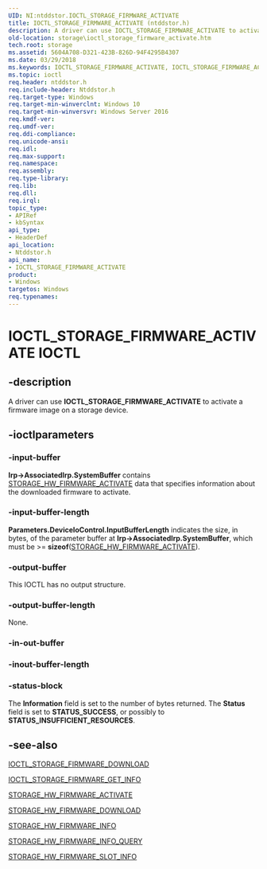 ```yaml
---
UID: NI:ntddstor.IOCTL_STORAGE_FIRMWARE_ACTIVATE
title: IOCTL_STORAGE_FIRMWARE_ACTIVATE (ntddstor.h)
description: A driver can use IOCTL_STORAGE_FIRMWARE_ACTIVATE to activate a firmware image on a storage device.
old-location: storage\ioctl_storage_firmware_activate.htm
tech.root: storage
ms.assetid: 5604A708-D321-423B-826D-94F4295B4307
ms.date: 03/29/2018
ms.keywords: IOCTL_STORAGE_FIRMWARE_ACTIVATE, IOCTL_STORAGE_FIRMWARE_ACTIVATE control, IOCTL_STORAGE_FIRMWARE_ACTIVATE control code [Storage Devices], ntddstor/IOCTL_STORAGE_FIRMWARE_ACTIVATE, storage.ioctl_storage_firmware_activate
ms.topic: ioctl
req.header: ntddstor.h
req.include-header: Ntddstor.h
req.target-type: Windows
req.target-min-winverclnt: Windows 10
req.target-min-winversvr: Windows Server 2016
req.kmdf-ver: 
req.umdf-ver: 
req.ddi-compliance: 
req.unicode-ansi: 
req.idl: 
req.max-support: 
req.namespace: 
req.assembly: 
req.type-library: 
req.lib: 
req.dll: 
req.irql: 
topic_type:
- APIRef
- kbSyntax
api_type:
- HeaderDef
api_location:
- Ntddstor.h
api_name:
- IOCTL_STORAGE_FIRMWARE_ACTIVATE
product:
- Windows
targetos: Windows
req.typenames: 
---
```


# IOCTL_STORAGE_FIRMWARE_ACTIVATE IOCTL


## -description


A driver can use <b>IOCTL_STORAGE_FIRMWARE_ACTIVATE</b> to activate a firmware image on a storage device.


## -ioctlparameters




### -input-buffer

<b>
       Irp->AssociatedIrp.SystemBuffer</b> contains <a href="https://docs.microsoft.com/windows-hardware/drivers/ddi/content/ntddstor/ns-ntddstor-_storage_hw_firmware_activate">STORAGE_HW_FIRMWARE_ACTIVATE</a> data that specifies information about the downloaded firmware to activate.


### -input-buffer-length

<b>
       Parameters.DeviceIoControl.InputBufferLength</b> indicates the size, in bytes, of the parameter buffer at <b>Irp->AssociatedIrp.SystemBuffer</b>, which must be >= <b>sizeof</b>(<a href="https://docs.microsoft.com/windows-hardware/drivers/ddi/content/ntddstor/ns-ntddstor-_storage_hw_firmware_activate">STORAGE_HW_FIRMWARE_ACTIVATE</a>).


### -output-buffer

This IOCTL has no output structure.


### -output-buffer-length

None.


### -in-out-buffer








### -inout-buffer-length








### -status-block

The <b>Information</b> field is set to the number of bytes returned. The <b>Status</b> field is set to <b>STATUS_SUCCESS</b>, or possibly to <b>STATUS_INSUFFICIENT_RESOURCES</b>.


## -see-also




<a href="https://docs.microsoft.com/windows-hardware/drivers/ddi/content/ntddstor/ni-ntddstor-ioctl_storage_firmware_download">IOCTL_STORAGE_FIRMWARE_DOWNLOAD</a>



<a href="https://docs.microsoft.com/windows-hardware/drivers/ddi/content/ntddstor/ni-ntddstor-ioctl_storage_firmware_get_info">IOCTL_STORAGE_FIRMWARE_GET_INFO</a>



<a href="https://docs.microsoft.com/windows-hardware/drivers/ddi/content/ntddstor/ns-ntddstor-_storage_hw_firmware_activate">STORAGE_HW_FIRMWARE_ACTIVATE</a>



<a href="https://docs.microsoft.com/windows-hardware/drivers/ddi/content/ntddstor/ns-ntddstor-_storage_hw_firmware_download">STORAGE_HW_FIRMWARE_DOWNLOAD</a>



<a href="https://docs.microsoft.com/windows-hardware/drivers/ddi/content/ntddstor/ns-ntddstor-_storage_hw_firmware_info">STORAGE_HW_FIRMWARE_INFO</a>



<a href="https://docs.microsoft.com/windows-hardware/drivers/ddi/content/ntddstor/ns-ntddstor-_storage_hw_firmware_info_query">STORAGE_HW_FIRMWARE_INFO_QUERY</a>



<a href="https://docs.microsoft.com/windows-hardware/drivers/ddi/content/ntddstor/ns-ntddstor-_storage_hw_firmware_slot_info">STORAGE_HW_FIRMWARE_SLOT_INFO</a>
 

 

